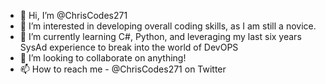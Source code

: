 - 👋 Hi, I’m @ChrisCodes271
- 👀 I’m interested in developing overall coding skills, as I am still a novice.
- 🌱 I’m currently learning C#, Python, and leveraging my last six years SysAd experience to break into the world of DevOPS
- 💞️ I’m looking to collaborate on anything!
- 📫 How to reach me - @ChrisCodes271 on Twitter

<!---
ChrisCodes271/ChrisCodes271 is a ✨ special ✨ repository because its `README.md` (this file) appears on your GitHub profile.
You can click the Preview link to take a look at your changes.
--->

